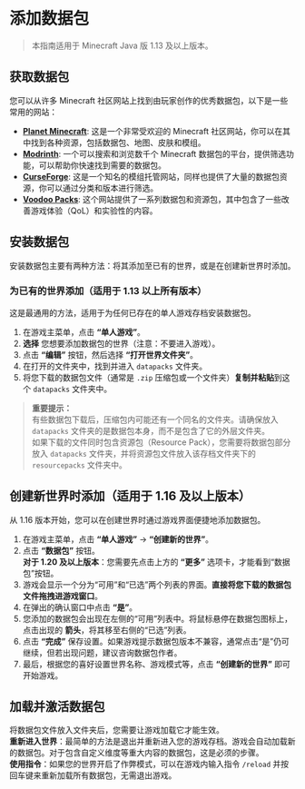 # 添加数据包

> 本指南适用于 Minecraft Java 版 1.13 及以上版本。

## 获取数据包

您可以从许多 Minecraft 社区网站上找到由玩家创作的优秀数据包，以下是一些常用的网站：

- [**Planet Minecraft**](https://www.planetminecraft.com/data-packs/): 这是一个非常受欢迎的 Minecraft 社区网站，你可以在其中找到各种资源，包括数据包、地图、皮肤和模组。
- [**Modrinth**](https://modrinth.com/data-packs): 一个可以搜索和浏览数千个 Minecraft 数据包的平台，提供筛选功能，可以帮助你快速找到需要的数据包。
- [**CurseForge**](https://www.curseforge.com/minecraft/customization/data-packs): 这是一个知名的模组托管网站，同样也提供了大量的数据包资源，你可以通过分类和版本进行筛选。
- [**Voodoo Packs**](https://datapacks.voodootje.com/): 这个网站提供了一系列数据包和资源包，其中包含了一些改善游戏体验（QoL）和实验性的内容。

## 安装数据包

安装数据包主要有两种方法：将其添加至已有的世界，或是在创建新世界时添加。

### 为已有的世界添加（适用于 1.13 以上所有版本）

这是最通用的方法，适用于为任何已存在的单人游戏存档安装数据包。

1. 在游戏主菜单，点击 **“单人游戏”**。
2. **选择** 您想要添加数据包的世界（注意：不要进入游戏）。
3. 点击 **“编辑”** 按钮，然后选择 **“打开世界文件夹”**。
4. 在打开的文件夹中，找到并进入 `datapacks` 文件夹。
5. 将您下载的数据包文件（通常是 `.zip` 压缩包或一个文件夹）**复制并粘贴**到这个 `datapacks` 文件夹中。

> **重要提示：**  
> 有些数据包下载后，压缩包内可能还有一个同名的文件夹。请确保放入 `datapacks` 文件夹的是数据包本身，而不是包含了它的外层文件夹。  
> 如果下载的文件同时包含资源包（Resource Pack），您需要将数据包部分放入 `datapacks` 文件夹，并将资源包文件放入该存档文件夹下的 `resourcepacks` 文件夹中。

## 创建新世界时添加（适用于 1.16 及以上版本）

从 1.16 版本开始，您可以在创建世界时通过游戏界面便捷地添加数据包。

1. 在游戏主菜单，点击 **“单人游戏”** → **“创建新的世界”**。
2. 点击 **“数据包”** 按钮。  
   **对于 1.20 及以上版本**：您需要先点击上方的 **“更多”** 选项卡，才能看到“数据包”按钮。
3. 游戏会显示一个分为“可用”和“已选”两个列表的界面。**直接将您下载的数据包文件拖拽进游戏窗口**。
4. 在弹出的确认窗口中点击 **“是”**。
5. 您添加的数据包会出现在左侧的“可用”列表中。将鼠标悬停在数据包图标上，点击出现的 **箭头**，将其移至右侧的“已选”列表。
6. 点击 **“完成”** 保存设置。如果游戏提示数据包版本不兼容，通常点击“是”仍可继续，但若出现问题，建议咨询数据包作者。
7. 最后，根据您的喜好设置世界名称、游戏模式等，点击 **“创建新的世界”** 即可开始游戏。

## 加载并激活数据包

将数据包文件放入文件夹后，您需要让游戏加载它才能生效。  
**重新进入世界**：最简单的方法是退出并重新进入您的游戏存档。游戏会自动加载新的数据包。对于包含自定义维度等重大内容的数据包，这是必须的步骤。  
**使用指令**：如果您的世界开启了作弊模式，可以在游戏内输入指令 `/reload` 并按回车键来重新加载所有数据包，无需退出游戏。
